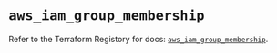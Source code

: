 # `aws_iam_group_membership`

Refer to the Terraform Registory for docs: [`aws_iam_group_membership`](https://registry.terraform.io/providers/hashicorp/aws/5.13.0/docs/resources/iam_group_membership).
